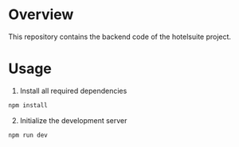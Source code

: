 # Overview

This repository contains the backend code of the hotelsuite project.

# Usage

1. Install all required dependencies

```bash
npm install
```

2. Initialize the development server

```bash
npm run dev
```
